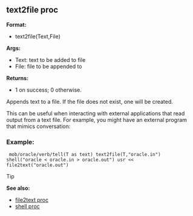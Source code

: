 ## text2file proc

**Format:**
+   text2file(Text,File)
<!-- -->
**Args:**
+   Text: text to be added to file
+   File: file to be appended to
<!-- -->
**Returns:**
+   1 on success; 0 otherwise.


Appends text to a file. If the file does not exist, one will be
created. 

This can be useful when interacting with external
applications that read output from a text file. For example, you might
have an external program that mimics conversation:
### Example:

``` dm
 mob/oracle/verb/tell(T as text) text2file(T,"oracle.in")
shell("oracle < oracle.in > oracle.out") usr <<
file2text("oracle.out") 
```


> [!TIP] 
> **See also:**
> +   [file2text proc](/ref/proc/file2text.md) 
> +   [shell proc](/ref/proc/shell.md) <!-- -->
